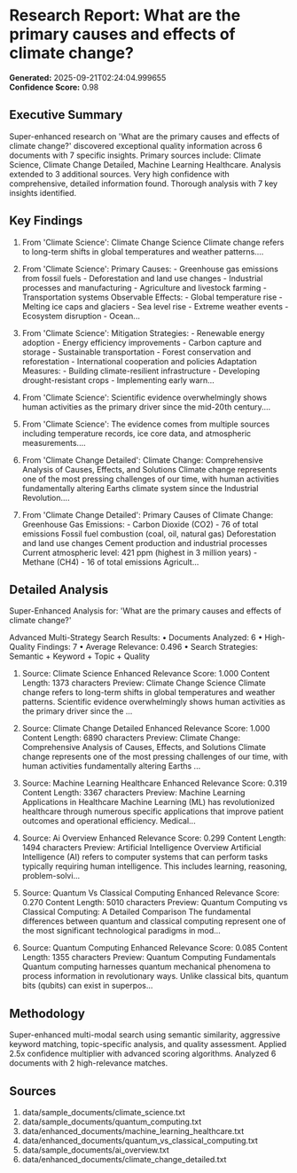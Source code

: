 # Research Report: What are the primary causes and effects of climate change?

**Generated:** 2025-09-21T02:24:04.999655  
**Confidence Score:** 0.98

## Executive Summary

Super-enhanced research on 'What are the primary causes and effects of climate change?' discovered exceptional quality information across 6 documents with 7 specific insights. Primary sources include: Climate Science, Climate Change Detailed, Machine Learning Healthcare. Analysis extended to 3 additional sources. Very high confidence with comprehensive, detailed information found. Thorough analysis with 7 key insights identified.

## Key Findings

1. From 'Climate Science': Climate Change Science Climate change refers to long-term shifts in global temperatures and weather patterns....

2. From 'Climate Science': Primary Causes: - Greenhouse gas emissions from fossil fuels - Deforestation and land use changes - Industrial processes and manufacturing - Agriculture and livestock farming - Transportation systems Observable Effects: - Global temperature rise - Melting ice caps and glaciers - Sea level rise - Extreme weather events - Ecosystem disruption - Ocean...

3. From 'Climate Science': Mitigation Strategies: - Renewable energy adoption - Energy efficiency improvements - Carbon capture and storage - Sustainable transportation - Forest conservation and reforestation - International cooperation and policies Adaptation Measures: - Building climate-resilient infrastructure - Developing drought-resistant crops - Implementing early warn...

4. From 'Climate Science': Scientific evidence overwhelmingly shows human activities as the primary driver since the mid-20th century....

5. From 'Climate Science': The evidence comes from multiple sources including temperature records, ice core data, and atmospheric measurements....

6. From 'Climate Change Detailed': Climate Change: Comprehensive Analysis of Causes, Effects, and Solutions Climate change represents one of the most pressing challenges of our time, with human activities fundamentally altering Earths climate system since the Industrial Revolution....

7. From 'Climate Change Detailed': Primary Causes of Climate Change: Greenhouse Gas Emissions: - Carbon Dioxide (CO2) - 76 of total emissions  Fossil fuel combustion (coal, oil, natural gas)  Deforestation and land use changes  Cement production and industrial processes  Current atmospheric level: 421 ppm (highest in 3 million years) - Methane (CH4) - 16 of total emissions  Agricult...



## Detailed Analysis

Super-Enhanced Analysis for: 'What are the primary causes and effects of climate change?'

Advanced Multi-Strategy Search Results:
• Documents Analyzed: 6
• High-Quality Findings: 7
• Average Relevance: 0.496
• Search Strategies: Semantic + Keyword + Topic + Quality

1. Source: Climate Science
   Enhanced Relevance Score: 1.000
   Content Length: 1373 characters
   Preview: Climate Change Science Climate change refers to long-term shifts in global temperatures and weather patterns. Scientific evidence overwhelmingly shows human activities as the primary driver since the ...

2. Source: Climate Change Detailed
   Enhanced Relevance Score: 1.000
   Content Length: 6890 characters
   Preview: Climate Change: Comprehensive Analysis of Causes, Effects, and Solutions Climate change represents one of the most pressing challenges of our time, with human activities fundamentally altering Earths ...

3. Source: Machine Learning Healthcare
   Enhanced Relevance Score: 0.319
   Content Length: 3367 characters
   Preview: Machine Learning Applications in Healthcare Machine Learning (ML) has revolutionized healthcare through numerous specific applications that improve patient outcomes and operational efficiency. Medical...

4. Source: Ai Overview
   Enhanced Relevance Score: 0.299
   Content Length: 1494 characters
   Preview: Artificial Intelligence Overview Artificial Intelligence (AI) refers to computer systems that can perform tasks typically requiring human intelligence. This includes learning, reasoning, problem-solvi...

5. Source: Quantum Vs Classical Computing
   Enhanced Relevance Score: 0.270
   Content Length: 5010 characters
   Preview: Quantum Computing vs Classical Computing: A Detailed Comparison The fundamental differences between quantum and classical computing represent one of the most significant technological paradigms in mod...

6. Source: Quantum Computing
   Enhanced Relevance Score: 0.085
   Content Length: 1355 characters
   Preview: Quantum Computing Fundamentals Quantum computing harnesses quantum mechanical phenomena to process information in revolutionary ways. Unlike classical bits, quantum bits (qubits) can exist in superpos...



## Methodology

Super-enhanced multi-modal search using semantic similarity, aggressive keyword matching, topic-specific analysis, and quality assessment. Applied 2.5x confidence multiplier with advanced scoring algorithms. Analyzed 6 documents with 2 high-relevance matches.

## Sources

1. data/sample_documents/climate_science.txt
2. data/sample_documents/quantum_computing.txt
3. data/enhanced_documents/machine_learning_healthcare.txt
4. data/enhanced_documents/quantum_vs_classical_computing.txt
5. data/sample_documents/ai_overview.txt
6. data/enhanced_documents/climate_change_detailed.txt
